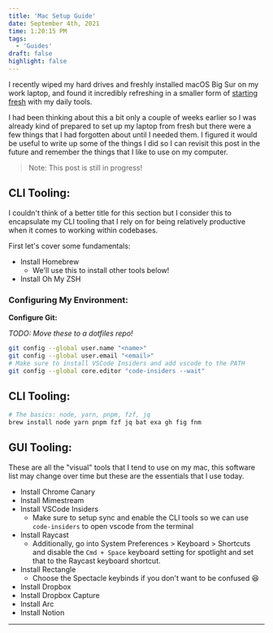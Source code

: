 ```yaml
---
title: 'Mac Setup Guide'
date: September 4th, 2021
time: 1:20:15 PM
tags:
  - 'Guides'
draft: false
highlight: false
---
```


I recently wiped my hard drives and freshly installed macOS Big Sur on my work
laptop, and found it incredibly refreshing in a smaller form of
[starting fresh](../august/start-fresh) with my daily tools.

I had been thinking about this a bit only a couple of weeks earlier so I was
already kind of prepared to set up my laptop from fresh but there were a few
things that I had forgotten about until I needed them. I figured it would be
useful to write up some of the things I did so I can revisit this post in the
future and remember the things that I like to use on my computer.

> Note: This post is still in progress!

## CLI Tooling:

I couldn't think of a better title for this section but I consider this to
encapsulate my CLI tooling that I rely on for being relatively productive when
it comes to working within codebases.

First let's cover some fundamentals:

- Install <ExternalLink href="https://brew.sh/">Homebrew</ExternalLink>
  - We'll use this to install other tools below!
- Install <ExternalLink href="https://ohmyz.sh/">Oh My ZSH</ExternalLink>

### Configuring My Environment:

**Configure Git:**

_TODO: Move these to a dotfiles repo!_

```bash
git config --global user.name "<name>"
git config --global user.email "<email>"
# Make sure to install VSCode Insiders and add vscode to the PATH
git config --global core.editor "code-insiders --wait"
```

<!-- **Configure Shell:**

Create a `~/.aliases` file and add the following:

```bash

``` -->

## CLI Tooling:

```sh
# The basics: node, yarn, pnpm, fzf, jq
brew install node yarn pnpm fzf jq bat exa gh fig fnm
```

## GUI Tooling:

These are all the "visual" tools that I tend to use on my mac, this software
list may change over time but these are the essentials that I use today.

- Install <ExternalLink href="https://www.google.com/chrome/canary/">Chrome
  Canary</ExternalLink>
- Install <ExternalLink href="https://mimestream.com/">Mimestream</ExternalLink>
- Install <ExternalLink href="https://code.visualstudio.com/insiders/">VSCode
  Insiders</ExternalLink>
  - Make sure to setup sync and enable the CLI tools so we can use
    `code-insiders` to open vscode from the terminal
- Install <ExternalLink href="https://www.raycast.com/">Raycast</ExternalLink>
  - Additionally, go into System Preferences > Keyboard > Shortcuts and disable
    the `Cmd + Space` keyboard setting for spotlight and set that to the Raycast
    keyboard shortcut.
- Install&nbsp;<ExternalLink href="https://rectangleapp.com/">Rectangle</ExternalLink>
  - Choose the Spectacle keybinds if you don't want to be confused 😆
- Install
  <ExternalLink href="https://www.dropbox.com/capture">Dropbox</ExternalLink>
- Install <ExternalLink href="https://thebrowser.company/">Dropbox
  Capture</ExternalLink>
- Install <ExternalLink href="">Arc</ExternalLink>
- Install
  <ExternalLink href="https://www.notion.so/desktop">Notion</ExternalLink>

<Spacer />

---

<Spacer />
